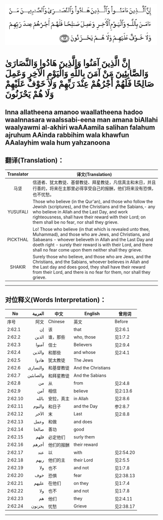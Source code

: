![002:062](images/002_062.gif)

#  إِنَّ الَّذِينَ آمَنُوا وَالَّذِينَ هَادُوا وَالنَّصَارَىٰ وَالصَّابِئِينَ مَنْ آمَنَ بِاللَّهِ وَالْيَوْمِ الْآخِرِ وَعَمِلَ صَالِحًا فَلَهُمْ أَجْرُهُمْ عِنْدَ رَبِّهِمْ وَلَا خَوْفٌ عَلَيْهِمْ وَلَا هُمْ يَحْزَنُونَ 

## Inna allatheena amanoo waallatheena hadoo waalnnasara waalssabi-eena man amana biAllahi waalyawmi al-akhiri waAAamila salihan falahum ajruhum AAinda rabbihim wala khawfun AAalayhim wala hum yahzanoona

## 翻译(Translation)：

| Translator | 译文(Translation)                                            |
|:----------:| ------------------------------------------------------------ |
| 马坚       | 信道者、犹太教徒、基督教徒、拜星教徒，凡信真主和末日，并且行善的，将来在主那里必得享受自己的报酬，他们将来没有恐惧，也不忧愁。 |
| YUSUFALI   | Those who believe (in the Qur'an), and those who follow the Jewish (scriptures), and the Christians and the Sabians,- any who believe in Allah and the Last Day, and work righteousness, shall have their reward with their Lord; on them shall be no fear, nor shall they grieve. |
| PICKTHAL   | Lo! Those who believe (in that which is revealed unto thee, Muhammad), and those who are Jews, and Christians, and Sabaeans - whoever believeth in Allah and the Last Day and doeth right - surely their reward is with their Lord, and there shall no fear come upon them neither shall they grieve. |
| SHAKIR     | Surely those who believe, and those who are Jews, and the Christians, and the Sabians, whoever believes in Allah and the Last day and does good, they shall have their reward from their Lord, and there is no fear for them, nor shall they grieve. |

---

## 对位释义(Words Interpretation)：

| No      | العربية   | 中文       | English            | 曾用词    |
| ------- | ---------:| ---------- | ------------------ | --------- |
| 序号    | 阿文      | Chinese    | 英文               | Before    |
| 2:62.1  | إن        | 该         | that               | 见2:6.1   |
| 2:62.2  | الذين     | 谁，那些   | who, those         | 见1:7.2   |
| 2:62.3  | آمنوا     | 信士       | Believers          | 见2:9.4   |
| 2:62.4  | والذين    | 和那些     | and whose          | 见2:4.1   |
| 2:62.5  | هادوا     | 犹太教徒   | The Jews           |           |
| 2:62.6  | والنصارى  | 和基督教徒 | And the Christians |           |
| 2:62.7  | والصابئين | 和拜星教徒 | And the Sabians    |           |
| 2:62.8  | من        | 从         | from               | 见2:4.8   |
| 2:62.9  | آمن       | 相信       | believe            | 见2:13.6  |
| 2:62.10 | بالله     | 安拉，真主 | in Allah           | 见2:8.6   |
| 2:62.11 | واليوم    | 和日子     | and the Day        | 参2:8.7   |
| 2:62.12 | الآخر     | 末         | Last               | 见2:8.8   |
| 2:62.13 | وعمل      | 和做       | and does           |           |
| 2:62.14 | صالحا     | 善功       | good               |           |
| 2:62.15 | فلهم      | 必定他们   | surly them         |           |
| 2:62.16 | أجرهم     | 他们的报酬 | their reward       |           |
| 2:62.17 | عند       | 以         | with               | 见2:54.20 |
| 2:62.18 | ربهم      | 他们的主   | their Lord         | 见2:5.5   |
| 2:62.19 | ولا       | 也不       | and not            | 见1:7.8   |
| 2:62.20 | خوف       | 恐惧       | fear               | 见2:38.13 |
| 2:62.21 | عليهم     | 在他们     | on they            | 见1:7.4   |
| 2:62.22 | ولا       | 也不       | and not            | 见1:7.8   |
| 2:62.23 | هم        | 他们       | they               | 见2:4.11  |
| 2:62.24 | يحزنون    | 忧愁       | Grieve             | 见2:38.17 |

---
